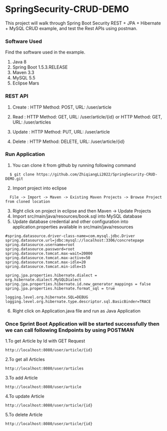 # SpringSecurity-CRUD-DEMO
This project will walk through Spring Boot Security REST + JPA + Hibernate + MySQL CRUD example, and  test the Rest APIs using postman.

### Software Used
Find the software used in the example.
1. Java 8
2. Spring Boot 1.5.3.RELEASE
3. Maven 3.3
4. MySQL 5.5
5. Eclipse Mars

### REST API
1. Create :
HTTP Method: POST, URL: /user/article

2. Read :
HTTP Method: GET, URL: /user/article/{id}
 or 
HTTP Method: GET, URL: /user/articles

3. Update :
HTTP Method: PUT, URL: /user/article

4. Delete :
HTTP Method: DELETE, URL: /user/article/{id}

### Run Application
1. You can clone it from github by running following command
```
  $ git clone https://github.com/ZhiqiangLi2022/SpringSecurity-CRUD-DEMO.git
```
2. Import project into eclipse
```
  File -> Import -> Maven -> Existing Maven Projects -> Browse Project from cloned location
```
3. Right click on project in eclipse and then Maven -> Update Projects
4. Import src/main/java/resources/book.sql into MySQL database
5. Update database credential and other configuration into application.properties available in src/main/java/resources
```
#spring.datasource.driver-class-name=com.mysql.jdbc.Driver
spring.datasource.url=jdbc:mysql://localhost:3306/concretepage
spring.datasource.username=root
spring.datasource.password=root
spring.datasource.tomcat.max-wait=20000
spring.datasource.tomcat.max-active=50
spring.datasource.tomcat.max-idle=20
spring.datasource.tomcat.min-idle=15

spring.jpa.properties.hibernate.dialect = org.hibernate.dialect.MySQLDialect
spring.jpa.properties.hibernate.id.new_generator_mappings = false
spring.jpa.properties.hibernate.format_sql = true

logging.level.org.hibernate.SQL=DEBUG
logging.level.org.hibernate.type.descriptor.sql.BasicBinder=TRACE
```
6. Right click on Application.java file and run as Java Application

### Once Sprint Boot Application will be started successfully then we can call following Endpoints by using POSTMAN
1.To get Article by Id with GET Request
```
http://localhost:8080/user/article/{id}
```
2.To get all Articles
```
http://localhost:8080/user/articles
```
3.To add Article
```
http://localhost:8080/user/article
```
4.To update Article
```
http://localhost:8080/user/article/{id}
```
5.To delete Article
```
http://localhost:8080/user/article/{id}
```
